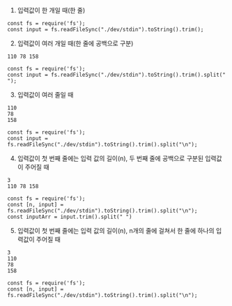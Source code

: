 1. 입력값이 한 개일 때(한 줄)
```
const fs = require('fs');
const input = fs.readFileSync("./dev/stdin").toString().trim();
```

2. 입력값이 여러 개일 때(한 줄에 공백으로 구분)
```
110 78 158
```
```
const fs = require('fs');
const input = fs.readFileSync("./dev/stdin").toString().trim().split(" ");
```

3. 입력값이 여러 줄일 때
```
110
78
158
```
```
const fs = require('fs');
const input = fs.readFileSync("./dev/stdin").toString().trim().split("\n");
```

4. 입력값이 첫 번째 줄에는 입력 값의 길이(n), 두 번째 줄에 공백으로 구분된 입력값이 주어질 때
```
3
110 78 158
```
```
const fs = require('fs');
const [n, input] = fs.readFileSync("./dev/stdin").toString().trim().split("\n");
const inputArr = input.trim().split(" ")
```
5. 입력값이 첫 번째 줄에는 입력 값의 길이(n), n개의 줄에 걸쳐서 한 줄에 하나의 입력값이 주어질 때
```
3
110
78
158
```
```
const fs = require('fs');
const [n, input] = fs.readFileSync("./dev/stdin").toString().trim().split("\n");
```